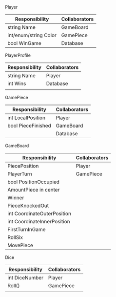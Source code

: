 Player

| Responsibility        | Collaborators |
| --------------------- | ------------- |
| string Name           | GameBoard     |
| int/enum/string Color | GamePiece     |
| bool WinGame          | Database      |

PlayerProfile

| Responsibility | Collaborators |
| -------------- | ------------- |
| string Name    | Player        |
| int Wins       | Database      |
|                |               |

GamePiece

| Responsibility     | Collaborators |
| ------------------ | ------------- |
| int LocalPosition  | Player        |
| bool PieceFinished | GameBoard     |
|                    | Database      |

GameBoard

| Responsibility              | Collaborators |
| --------------------------- | ------------- |
| PiecePosition               | Player        |
| PlayerTurn                  | GamePiece     |
| bool PositionOccupied       |               |
| AmountPiece in center       |               |
| Winner                      |               |
| PieceKnockedOut             |               |
| int CoordinateOuterPosition |               |
| int CoordinateInnerPosition |               |
| FirstTurnInGame             |               |
| RollSix                     |               |
| MovePiece                   |               |

Dice

| Responsibility | Collaborators |
| -------------- | ------------- |
| int DiceNumber | Player        |
| Roll()         | GamePiece     |
|                |               |

